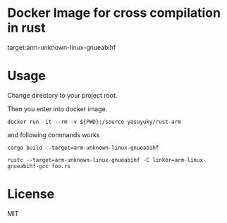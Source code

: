 
# Docker Image for cross compilation in rust

target:arm-unknown-linux-gnueabihf

# Usage

Change directory to your project root.

Then you enter into docker image.

```
docker run -it --rm -v ${PWD}:/source yasuyuky/rust-arm
```

and following commands works


```
cargo build --target=arm-unknown-linux-gnueabihf
```

```
rustc --target=arm-unknown-linux-gnueabihf -C linker=arm-linux-gnueabihf-gcc foo.rs
```

# License

MIT
